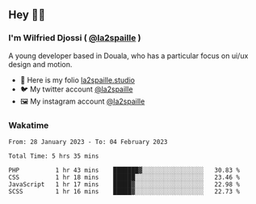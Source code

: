 ## Hey 👋🏾
### I'm Wilfried Djossi ( <a href="https://twitter.com/la2spaille/" target="_blank">@la2spaille</a> )
A young developer based in Douala, who has a particular focus on ui/ux design and motion.

- 🎨 Here is my folio [la2spaille.studio](https://la2spaille.studio/)
- 🐦 My twitter account [@la2spaille](https://twitter.com/la2spaille/)
- 🖼 My instagram account [@la2spaille](https://www.instagram.com/la2spaille/)

### Wakatime
<!--START_SECTION:waka-->

```text
From: 28 January 2023 - To: 04 February 2023

Total Time: 5 hrs 35 mins

PHP          1 hr 43 mins    ███████▓░░░░░░░░░░░░░░░░░   30.83 %
CSS          1 hr 18 mins    ██████░░░░░░░░░░░░░░░░░░░   23.46 %
JavaScript   1 hr 17 mins    █████▓░░░░░░░░░░░░░░░░░░░   22.98 %
SCSS         1 hr 16 mins    █████▓░░░░░░░░░░░░░░░░░░░   22.73 %
```

<!--END_SECTION:waka-->
<!--
**la2spaille/la2spaille** is a ✨ _special_ ✨ repository because its `README.md` (this file) appears on your GitHub profile.

Here are some ideas to get you started:

- 🔭 I’m currently working on ...
- 🌱 I’m currently learning ...
- 👯 I’m looking to collaborate on ...
- 🤔 I’m looking for help with ...
- 💬 Ask me about ...
- 📫 How to reach me: ...
- 😄 Pronouns: ...
- ⚡ Fun fact: ...
-->
